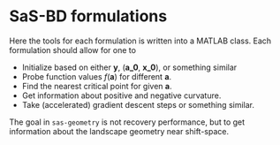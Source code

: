 # SaS-BD formulations

Here the tools for each formulation is written into a MATLAB class. Each formulation should allow for one to

- Initialize based on either **y**, (**a_0**, **x_0**), or something similar
- Probe function values *f*(**a**) for different **a**.
- Find the nearest critical point for given **a**.
- Get information about positive and negative curvature.
- Take (accelerated) gradient descent steps or something similar.



The goal in `sas-geometry` is not recovery performance, but to get information about  the landscape geometry near shift-space.